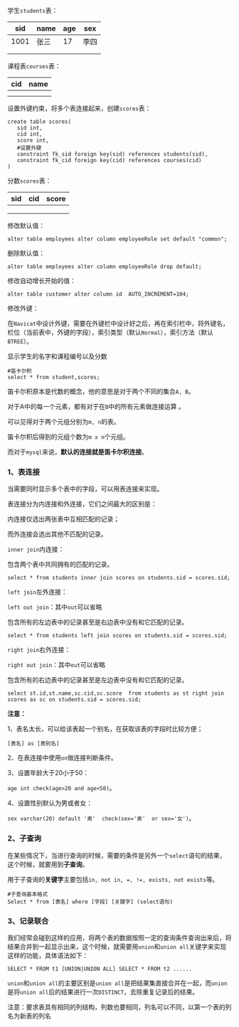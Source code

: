 学生`students`表：

| sid  | name | age  | sex  |
| ---- | ---- | ---- | ---- |
| 1001 | 张三 | 17   | 李四 |
|      |      |      |      |
|      |      |      |      |



课程表`courses`表：

| cid  | name |
| ---- | ---- |
|      |      |
|      |      |



设置外键约束，将多个表连接起来，创建`scores`表：

~~~mysql
create table scores(
   sid int,
   cid int,
   score int,
   #设置外键
   constraint fk_sid foreign key(sid) references students(sid),
   constraint fk_cid foreign key(cid) references courses(cid)    
)
~~~

分数`scores`表：

| sid  | cid  | score |
| ---- | ---- | ----- |
|      |      |       |
|      |      |       |
|      |      |       |



修改默认值：

~~~~mysql
alter table employees alter column employeeRole set default "common";
~~~~

删除默认值：

~~~mysql
alter table employees alter column employeeRole drop default;
~~~

修改自动增长开始的值：

~~~mysql
alter table customer alter column id  AUTO_INCREMENT=104;
~~~

修改外键：

在`Navicat`中设计外键，需要在外键栏中设计好之后，再在索引栏中，将外键名，栏位（当前表中，外键的字段），索引类型（默认`Normal`），索引方法（默认`BTREE`）。



显示学生的名字和课程编号以及分数

~~~mysql
#笛卡尔积
select * from student,scores;
~~~

笛卡尔积原本是代数的概念，他的意思是对于两个不同的集合`A, B`。

对于A中的每一个元素，都有对于在`B`中的所有元素做连接运算 。

可以见得对于两个元组分别为`m, n`的表。

笛卡尔积后得到的元组个数为`m x n`个元组。

而对于`mysql`来说，**默认的连接就是笛卡尔积连接**。



### 1、表连接

当需要同时显示多个表中的字段，可以用表连接来实现。

表连接分为内连接和外连接，它们之间最大的区别是：

内连接仅选出两张表中互相匹配的记录；

而外连接会选出其他不匹配的记录。



`inner join`内连接：

包含两个表中共同拥有的匹配的记录。

~~~mysql
select * from students inner join scores on students.sid = scores.sid;
~~~



`left join`左外连接：

`left out join`：其中`out`可以省略

包含所有的左边表中的记录甚至是右边表中没有和它匹配的记录。

~~~mysql
select * from students left join scores on students.sid = scores.sid;
~~~



`right join`右外连接：

`right out join`：其中`out`可以省略

包含所有的右边表中的记录甚至是左边表中没有和它匹配的记录。

~~~mysql
select st.id,st.name,sc.cid,sc.score  from students as st right join scores as sc on students.sid = scores.sid;
~~~



**注意：**

1、表名太长，可以给该表起一个别名，在获取该表的字段时比较方便；

~~~mysql
[表名] as [表别名]
~~~

2、在表连接中使用`on`做连接判断条件。

3、设置年龄大于20小于50：

`age int check(age>20 and age<50)`。

4、设置性别默认为男或者女：

`sex varchar(20) default '男'  check(sex='男'  or sex='女')`。



### 2、子查询

在某些情况下，当进行查询的时候，需要的条件是另外一个`select`语句的结果，这个时候，就要用到**子查询**。

用于子查询的**关键字**主要包括`in, not in, =, !=, exists, not exists`等。

~~~mysql
#子查询基本格式
Select * from [表名] where [字段] [关键字] (select语句)
~~~



### 3、记录联合

我们经常会碰到这样的应用，将两个表的数据按照一定的查询条件查询出来后，将结果合并到一起显示出来，这个时候，就需要用`union`和`union all`关键字来实现这样的功能，具体语法如下：

`SELECT * FROM t1 [UNION|UNION ALL] SELECT * FROM t2 ......`

`union`和`union all`的主要区别是`union all`是把结果集直接合并在一起，而`union`是将`union all`后的结果进行一次`DISTINCT`，去除重复记录后的结果。

注意：要求表具有相同的列结构，列数也要相同，列名可以不同，以第一个表的列名为新表的列名